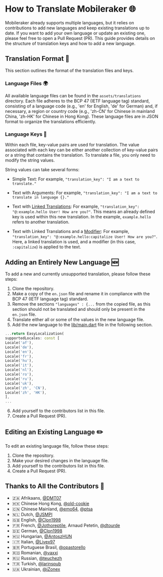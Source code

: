 # How to Translate Mobileraker 🌐

Mobileraker already supports multiple languages, but it relies on contributions to add new languages and keep existing
translations up to date. If you want to add your own language or update an existing one, please feel free to open a Pull
Request (PR). This guide provides details on the structure of translation keys and how to add a new language.

## Translation Format 📜

This section outlines the format of the translation files and keys.

### Language Files 🌍

All available language files can be found in the `assets/translations` directory. Each file adheres to the BCP 47 (IETF
language tag) standard, consisting of a language code (e.g., 'en' for English, 'de' for German) and, if necessary, a
region or country code (e.g., 'zh-CN' for Chinese in mainland China, 'zh-HK' for Chinese in Hong Kong). These language
files are in JSON format to organize the translations efficiently.

### Language Keys 🔑

Within each file, key-value pairs are used for translation. The value associated with each key can be either another
collection of key-value pairs or a string that contains the translation. To translate a file, you only need to modify
the string values.

String values can take several forms:

- Simple Text: For example, `"translation_key": "I am a text to translate."`

- Text with Arguments: For example, `"translation_key": "I am a text to translate in language {}."`

- Text with [Linked Translations](https://github.com/aissat/easy_localization#-linked-translations): For
  example, `"translation_key": "@:example.hello User! How are you?"`. This means an already defined key is used within
  this new translation. In the example, `example.hello` refers to another translation.

- Text with Linked Translations and
  a [Modifier](https://github.com/aissat/easy_localization#formatting-linked-translations): For
  example, `"translation_key": "@:example.hello:capitalize User! How are you?"`. Here, a linked translation is used, and
  a modifier (in this case, `:capitalize`) is applied to the text.

## Adding an Entirely New Language 🆕

To add a new and currently unsupported translation, please follow these steps:

1. Clone the repository.
2. Make a copy of the `en.json` file and rename it in compliance with the BCP 47 (IETF language tag) standard.
3. Remove the sections `"languages" : {...` from the copied file, as this section should not be translated and should
   only be present in the `en.json` file.
4. Translate either all or some of the values in the new language file.
5. Add the new language to the [lib/main.dart](../lib/main.dart) file in the following section.

```dart
...return EasyLocalization(
supportedLocales: const [
Locale('af'),
Locale('de'),
Locale('en'),
Locale('fr'),
Locale('hu'),
Locale('it'),
Locale('nl'),
Locale('ro'),
Locale('ru'),
Locale('uk'),
Locale('zh', 'CN'),
Locale('zh', 'HK'),
],
...
```

6. Add yourself to the contributors list in this file.
7. Create a Pull Request (PR).

## Editing an Existing Language ✏️

To edit an existing language file, follow these steps:

1. Clone the repository.
2. Make your desired changes in the language file.
3. Add yourself to the contributors list in this file.
4. Create a Pull Request (PR).

## Thanks to All the Contributors 🙏

- 🇿🇦 Afrikaans, [@DMT07](https://github.com/DMT07)
- 🇭🇰 Chinese Hong Kong, [@old-cookie](https://github.com/old-cookie)
- 🇨🇳 Chinese Mainland, [@emo64](https://github.com/emo64), [@ptsa](https://github.com/ptsa)
- 🇳🇱 Dutch, [@JSMPI](https://github.com/JSMPI)
- 🇬🇧 English, [@Clon1998](https://github.com/Clon1998)
- 🇫🇷 French, [@Jothoreptile](https://github.com/Jothoreptile), Arnaud Petetin, [@dtourde](https://github.com/dtourde)
- 🇩🇪 German, [@Clon1998](https://github.com/Clon1998)
- 🇭🇺 Hungarian, [@AntoszHUN](https://github.com/AntoszHUN)
- 🇮🇹 Italian, [@Livex97](https://github.com/Livex97)
- 🇧🇷 Portuguese Brasil, [@opastorello](https://github.com/opastorello)
- 🇷🇴 Romanian, [@vaxxi](https://github.com/vaxxi)
- 🇷🇺 Russian, [@teuchezh](https://github.com/teuchezh)
- 🇹🇷 Turkish, [@larinspub ](https://github.com/larinspub)
- 🇺🇦 Ukrainian, [@iZonex](https://github.com/iZonex)

